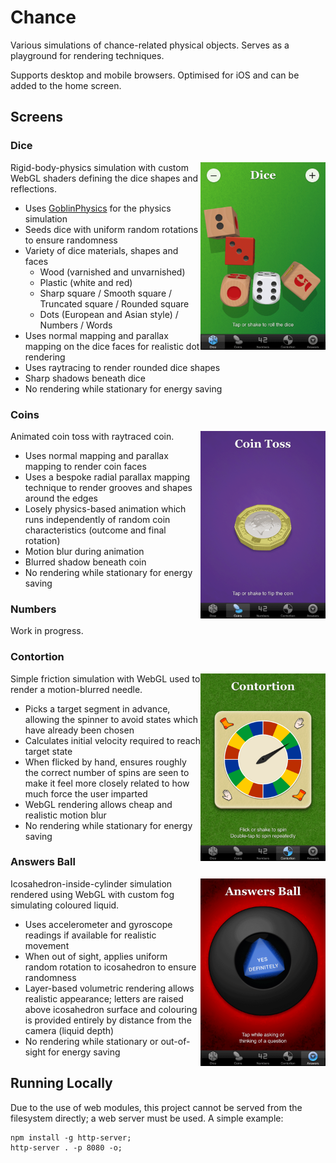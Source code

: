 # Chance

Various simulations of chance-related physical objects. Serves as a
playground for rendering techniques.

Supports desktop and mobile browsers. Optimised for iOS and can be
added to the home screen.

## Screens

### Dice

<img src="screenshots/dice-small.png" alt="Dice preview" width="200" align="right" />

Rigid-body-physics simulation with custom WebGL shaders defining the
dice shapes and reflections.

* Uses [GoblinPhysics](https://github.com/chandlerprall/GoblinPhysics)
  for the physics simulation
* Seeds dice with uniform random rotations to ensure randomness
* Variety of dice materials, shapes and faces
  - Wood (varnished and unvarnished)
  - Plastic (white and red)
  - Sharp square / Smooth square / Truncated square / Rounded square
  - Dots (European and Asian style) / Numbers / Words
* Uses normal mapping and parallax mapping on the dice faces for
  realistic dot rendering
* Uses raytracing to render rounded dice shapes
* Sharp shadows beneath dice
* No rendering while stationary for energy saving

### Coins

<img src="screenshots/coins-small.png" alt="Coins preview" width="200" align="right" />

Animated coin toss with raytraced coin.

* Uses normal mapping and parallax mapping to render coin faces
* Uses a bespoke radial parallax mapping technique to render grooves
  and shapes around the edges
* Losely physics-based animation which runs independently of random
  coin characteristics (outcome and final rotation)
* Motion blur during animation
* Blurred shadow beneath coin
* No rendering while stationary for energy saving

### Numbers

Work in progress.

### Contortion

<img src="screenshots/contortion-small.png" alt="Contortion preview" width="200" align="right" />

Simple friction simulation with WebGL used to render a motion-blurred
needle.

* Picks a target segment in advance, allowing the spinner to avoid
  states which have already been chosen
* Calculates initial velocity required to reach target state
* When flicked by hand, ensures roughly the correct number of spins
  are seen to make it feel more closely related to how much force the
  user imparted
* WebGL rendering allows cheap and realistic motion blur
* No rendering while stationary for energy saving

### Answers Ball

<img src="screenshots/answers-small.png" alt="Answers Ball preview" width="200" align="right" />

Icosahedron-inside-cylinder simulation rendered using WebGL with custom
fog simulating coloured liquid.

* Uses accelerometer and gyroscope readings if available for realistic
  movement
* When out of sight, applies uniform random rotation to icosahedron to
  ensure randomness
* Layer-based volumetric rendering allows realistic appearance; letters
  are raised above icosahedron surface and colouring is provided
  entirely by distance from the camera (liquid depth)
* No rendering while stationary or out-of-sight for energy saving

## Running Locally

Due to the use of web modules, this project cannot be served from the
filesystem directly; a web server must be used. A simple example:

```
npm install -g http-server;
http-server . -p 8080 -o;
```

